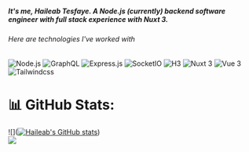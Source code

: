 ##### It's me, Haileab Tesfaye. A Node.js (currently) backend software engineer with full stack experience with Nuxt 3.

###### Here are technologies I've worked with
![Node.js](https://img.shields.io/badge/Node.js-339933?style=for-the-badge&logo=nodedotjs&logoColor=white)
![GraphQL](https://img.shields.io/badge/Apollo%20GraphQL-311C87.svg?style=for-the-badge&logo=Apollo-GraphQL&logoColor=white)
![Express.js](https://img.shields.io/badge/Express-000000.svg?style=for-the-badge&logo=Express&logoColor=white)
![SocketIO](https://img.shields.io/badge/Socket.io-010101.svg?style=for-the-badge&logo=socketdotio&logoColor=white)
![H3](https://img.shields.io/badge/H3-1E54B7.svg?style=for-the-badge&logo=H3&logoColor=white)
![Nuxt 3](https://img.shields.io/badge/Nuxt.js-00C58E?style=for-the-badge&logo=nuxtdotjs&logoColor=white)
![Vue 3](https://img.shields.io/badge/Vue.js-4FC08D.svg?style=for-the-badge&logo=vuedotjs&logoColor=white)
![Tailwindcss](https://img.shields.io/badge/Tailwind%20CSS-06B6D4.svg?style=for-the-badge&logo=Tailwind-CSS&logoColor=white)

# 📊 GitHub Stats:
![]([![Haileab's GitHub stats](https://github-readme-stats.vercel.app/api?username=haileabt)](https://github.com/anuraghazra/readme-components))<br/>
![](https://github-readme-streak-stats.herokuapp.com/?user=haileabt&theme=dark&hide_border=false)<br/>


<!--
**HaileabT/HaileabT** is a ✨ _special_ ✨ repository because its `README.md` (this file) appears on your GitHub profile.

Here are some ideas to get you started:

- 🔭 I’m currently working on ...
- 🌱 I’m currently learning ...
- 👯 I’m looking to collaborate on ...
- 🤔 I’m looking for help with ...
- 💬 Ask me about ...
- 📫 How to reach me: ...
- 😄 Pronouns: ...
- ⚡ Fun fact: ...
-->
